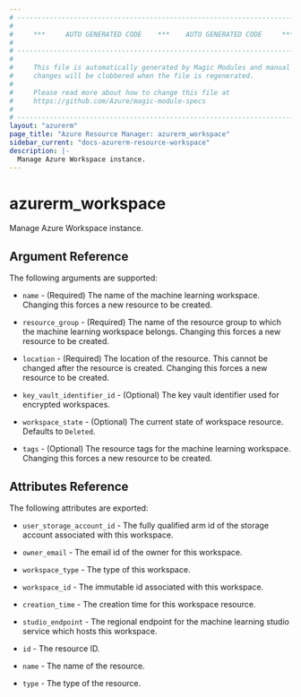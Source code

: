 ```yaml
---
# ----------------------------------------------------------------------------
#
#     ***     AUTO GENERATED CODE    ***    AUTO GENERATED CODE     ***
#
# ----------------------------------------------------------------------------
#
#     This file is automatically generated by Magic Modules and manual
#     changes will be clobbered when the file is regenerated.
#
#     Please read more about how to change this file at
#     https://github.com/Azure/magic-module-specs
#
# ----------------------------------------------------------------------------
layout: "azurerm"
page_title: "Azure Resource Manager: azurerm_workspace"
sidebar_current: "docs-azurerm-resource-workspace"
description: |-
  Manage Azure Workspace instance.
---
```


# azurerm_workspace

Manage Azure Workspace instance.


## Argument Reference

The following arguments are supported:

* `name` - (Required) The name of the machine learning workspace. Changing this forces a new resource to be created.

* `resource_group` - (Required) The name of the resource group to which the machine learning workspace belongs. Changing this forces a new resource to be created.

* `location` - (Required) The location of the resource. This cannot be changed after the resource is created. Changing this forces a new resource to be created.

* `key_vault_identifier_id` - (Optional) The key vault identifier used for encrypted workspaces.

* `workspace_state` - (Optional) The current state of workspace resource. Defaults to `Deleted`.

* `tags` - (Optional) The resource tags for the machine learning workspace. Changing this forces a new resource to be created.

## Attributes Reference

The following attributes are exported:

* `user_storage_account_id` - The fully qualified arm id of the storage account associated with this workspace.

* `owner_email` - The email id of the owner for this workspace.

* `workspace_type` - The type of this workspace.

* `workspace_id` - The immutable id associated with this workspace.

* `creation_time` - The creation time for this workspace resource.

* `studio_endpoint` - The regional endpoint for the machine learning studio service which hosts this workspace.

* `id` - The resource ID.

* `name` - The name of the resource.

* `type` - The type of the resource.
